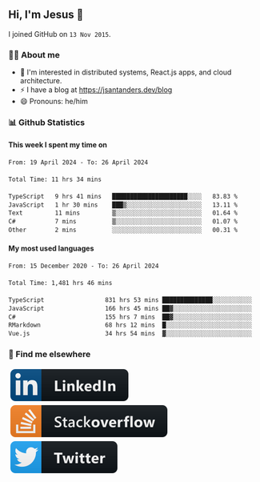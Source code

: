 ## Hi, I'm Jesus 👋

I joined GitHub on `13 Nov 2015`.

<!-- Talking about you -->

### 👨‍💻 About me

- 👦 I'm interested in distributed systems, React.js apps, and cloud architecture.
- ⚡️ I have a blog at <https://jsantanders.dev/blog>
- 😄 Pronouns: he/him

### 📊 Github Statistics

#### This week I spent my time on

<!--START_SECTION:weekly-->

```txt
From: 19 April 2024 - To: 26 April 2024

Total Time: 11 hrs 34 mins

TypeScript   9 hrs 41 mins   █████████████████████░░░░   83.83 %
JavaScript   1 hr 30 mins    ███▒░░░░░░░░░░░░░░░░░░░░░   13.11 %
Text         11 mins         ▒░░░░░░░░░░░░░░░░░░░░░░░░   01.64 %
C#           7 mins          ▒░░░░░░░░░░░░░░░░░░░░░░░░   01.07 %
Other        2 mins          ░░░░░░░░░░░░░░░░░░░░░░░░░   00.31 %
```

<!--END_SECTION:weekly-->

#### My most used languages

<!--START_SECTION:alltime-->

```txt
From: 15 December 2020 - To: 26 April 2024

Total Time: 1,481 hrs 46 mins

TypeScript                 831 hrs 53 mins ██████████████░░░░░░░░░░░   56.14 %
JavaScript                 166 hrs 45 mins ██▓░░░░░░░░░░░░░░░░░░░░░░   11.25 %
C#                         155 hrs 7 mins  ██▓░░░░░░░░░░░░░░░░░░░░░░   10.47 %
RMarkdown                  68 hrs 12 mins  █░░░░░░░░░░░░░░░░░░░░░░░░   04.60 %
Vue.js                     34 hrs 54 mins  ▓░░░░░░░░░░░░░░░░░░░░░░░░   02.36 %
```

<!--END_SECTION:alltime-->

### 📢 Find me elsewhere

<p>
  <a target="_blank" href="https://linkedin.com/in/jsantanders">
    <img src="https://github.com/jsantanders/jsantanders/blob/master/img/linkedin.svg" alt="LinkedIn" style="vertical-align:top; margin:4px">
  </a>
  
  <a target="_blank" href="https://stackoverflow.com/users/7318331/jesus-santander">
    <img src="https://github.com/jsantanders/jsantanders/blob/master/img/stackoverflow.svg" alt="StackOverflow" style="vertical-align:top; margin:4px">
  </a>
  
  <a target="_blank" href="http://twitter.com/jsantanders">
    <img src="https://github.com/jsantanders/jsantanders/blob/master/img/twitter.svg" alt="Twitter" style="vertical-align:top; margin:4px">
  </a>
</p>
